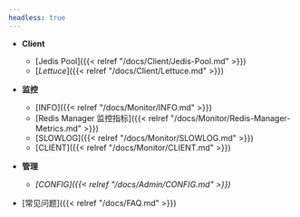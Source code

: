 ```yaml
---
headless: true
---
```


- **Client**
  - [Jedis Pool]({{< relref "/docs/Client/Jedis-Pool.md" >}})
  - [*Lettuce*]({{< relref "/docs/Client/Lettuce.md" >}})
- **监控**
  - [INFO]({{< relref "/docs/Monitor/INFO.md" >}})
  - [Redis Manager 监控指标]({{< relref "/docs/Monitor/Redis-Manager-Metrics.md" >}})
  - [SLOWLOG]({{< relref "/docs/Monitor/SLOWLOG.md" >}})
  - [CLIENT]({{< relref "/docs/Monitor/CLIENT.md" >}})
- **管理**
  - *[CONFIG]({{< relref "/docs/Admin/CONFIG.md" >}})*

-  [常见问题]({{< relref "/docs/FAQ.md" >}})

